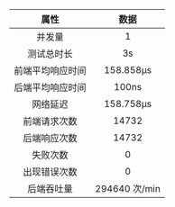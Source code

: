属性|数据
:-: | :-: 
并发量|1
测试总时长|3s
前端平均响应时间|158.858µs
后端平均响应时间|100ns
网络延迟|158.758µs
前端请求次数|14732
后端响应次数|14732
失败次数|0
出现错误次数|0
后端吞吐量|294640 次/min